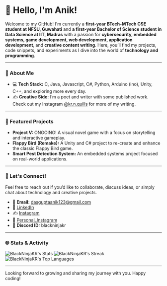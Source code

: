 # 👋 Hello, I'm Anik!

Welcome to my GitHub! I'm currently a **first-year BTech-MTech CSE student at NFSU, Guwahati** and **a first-year Bachelor of Science student in Data Science at IIT, Madras** with a passion for **cybersecurity, embedded systems, game development, web development, application development**, and **creative content writing**. Here, you’ll find my projects, code snippets, and experiments as I dive into the world of **technology and programming**.

---

### 🚀 About Me

- 💻 **Tech Stack:** C, Java, Javascript, C#, Python, Arduino (ino), Unity, C++, and exploring more every day.
- ✍️ **Creative Side:** I’m a poet and writer with some published work. Check out my Instagram [@kr.n.quills](https://instagram.com/kr.n.quills) for more of my writing.

---

### 📂 Featured Projects

- **Project V:** ONGOING! A visual novel game with a focus on storytelling and interactive gameplay.
- **Flappy Bird (Remake):** A Unity and C# project to re-create and enhance the classic Flappy Bird game.
- **Smart Pest Detection System:** An embedded systems project focused on real-world applications.

---

### 💬 Let's Connect!

Feel free to reach out if you’d like to collaborate, discuss ideas, or simply chat about technology and creative projects. 

- 📧 **Email:** dasguptaanik123@gmail.com
- 💼 [LinkedIn](https://www.linkedin.com/in/anik-dasgupta-a2a847306)
- ✍️ [Instagram](https://instagram.com/kr.n.quills)
- 🧑 [Personal_Instagram](https://www.instagram.com/blackninjakr/)
- 👻 **Discord ID:** blackninjakr
---

### 🌐 Stats & Activity

![BlackNinjaKR's Stats](https://github-readme-stats.vercel.app/api?username=BlackNinjaKR&theme=synthwave&show_icons=true&hide_border=true&count_private=true)
![BlackNinjaKR's Streak](https://github-readme-streak-stats.herokuapp.com/?user=BlackNinjaKR&theme=synthwave&hide_border=true)
![BlackNinjaKR's Top Languages](https://github-readme-stats.vercel.app/api/top-langs/?username=BlackNinjaKR&theme=synthwave&show_icons=true&hide_border=true&layout=compact)

---

Looking forward to growing and sharing my journey with you. Happy coding!
